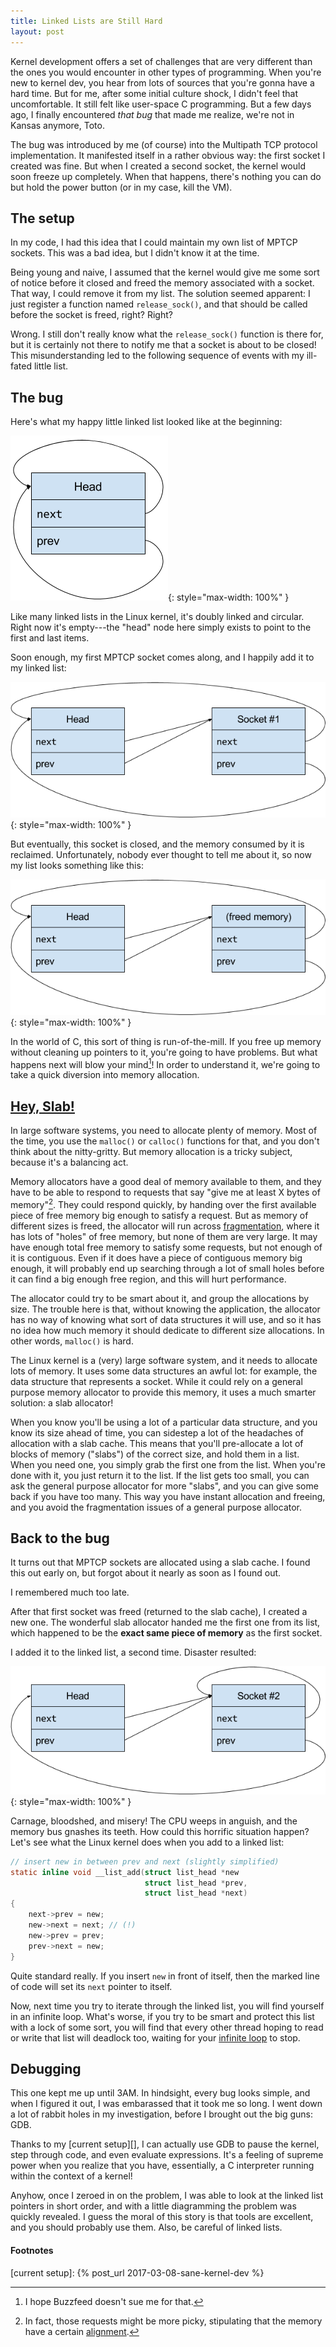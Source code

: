 ```yaml
---
title: Linked Lists are Still Hard
layout: post
---
```


Kernel development offers a set of challenges that are very different than the
ones you would encounter in other types of programming. When you're new to
kernel dev, you hear from lots of sources that you're gonna have a hard time.
But for me, after some initial culture shock, I didn't feel that uncomfortable.
It still felt like user-space C programming. But a few days ago, I finally
encountered *that bug* that made me realize, we're not in Kansas anymore, Toto.

The bug was introduced by me (of course) into the Multipath TCP protocol
implementation. It manifested itself in a rather obvious way: the first socket I
created was fine. But when I created a second socket, the kernel would soon
freeze up completely. When that happens, there's nothing you can do but hold the
power button (or in my case, kill the VM).

## The setup

In my code, I had this idea that I could maintain my own list of MPTCP sockets.
This was a bad idea, but I didn't know it at the time.

Being young and naive, I assumed that the kernel would give me some sort of
notice before it closed and freed the memory associated with a socket. That way,
I could remove it from my list. The solution seemed apparent: I just register a
function named `release_sock()`, and that should be called before the socket is
freed, right?  Right?

Wrong. I still don't really know what the `release_sock()` function is there
for, but it is certainly not there to notify me that a socket is about to be
closed! This misunderstanding led to the following sequence of events with my
ill-fated little list.

## The bug

Here's what my happy little linked list looked like at the beginning:

![01-empty](/images/linkedlist/01-empty.png){: style="max-width: 100%" }

Like many linked lists in the Linux kernel, it's doubly linked and circular.
Right now it's empty---the "head" node here simply exists to point to the first
and last items.

Soon enough, my first MPTCP socket comes along, and I happily add it to my
linked list:

![02-inserted](/images/linkedlist/02-inserted.png){: style="max-width: 100%" }

But eventually, this socket is closed, and the memory consumed by it is
reclaimed. Unfortunately, nobody ever thought to tell me about it, so now my
list looks something like this:

![03-deallocated](/images/linkedlist/03-deallocated.png){: style="max-width: 100%" }

In the world of C, this sort of thing is run-of-the-mill. If you free up memory
without cleaning up pointers to it, you're going to have problems. But what
happens next will blow your mind[^1]! In order to understand it, we're going to
take a quick diversion into memory allocation.

## [Hey, Slab!](http://vignette1.wikia.nocookie.net/borderlands/images/2/29/The_Slab_King.png/revision/latest?cb=20130808171618)

In large software systems, you need to allocate plenty of memory. Most of the
time, you use the `malloc()` or `calloc()` functions for that, and you don't
think about the nitty-gritty. But memory allocation is a tricky subject, because
it's a balancing act.

Memory allocators have a good deal of memory available to them, and they have to
be able to respond to requests that say "give me at least X bytes of
memory"[^2]. They could respond quickly, by handing over the first available
piece of free memory big enough to satisfy a request. But as memory of different
sizes is freed, the allocator will run across [fragmentation][], where it has
lots of "holes" of free memory, but none of them are very large. It may have
enough total free memory to satisfy some requests, but not enough of it is
contiguous.  Even if it does have a piece of contiguous memory big enough, it
will probably end up searching through a lot of small holes before it can find a
big enough free region, and this will hurt performance.

The allocator could try to be smart about it, and group the allocations by size.
The trouble here is that, without knowing the application, the allocator has no
way of knowing what sort of data structures it will use, and so it has no idea
how much memory it should dedicate to different size allocations. In other
words, `malloc()` is hard.

The Linux kernel is a (very) large software system, and it needs to allocate
lots of memory. It uses some data structures an awful lot: for example, the data
structure that represents a socket. While it could rely on a general purpose
memory allocator to provide this memory, it uses a much smarter solution: a slab
allocator!

When you know you'll be using a lot of a particular data structure, and you know
its size ahead of time, you can sidestep a lot of the headaches of allocation
with a slab cache. This means that you'll pre-allocate a lot of blocks of memory
("slabs") of the correct size, and hold them in a list. When you need one, you
simply grab the first one from the list. When you're done with it, you just
return it to the list. If the list gets too small, you can ask the general
purpose allocator for more "slabs", and you can give some back if you have too
many. This way you have instant allocation and freeing, and you avoid the
fragmentation issues of a general purpose allocator.

## Back to the bug

It turns out that MPTCP sockets are allocated using a slab cache. I found this
out early on, but forgot about it nearly as soon as I found out.

I remembered much too late.

After that first socket was freed (returned to the slab cache), I created a new
one. The wonderful slab allocator handed me the first one from its list, which
happened to be the **exact same piece of memory** as the first socket.

I added it to the linked list, a second time. Disaster resulted:

![04-reinserted](/images/linkedlist/04-reinserted.png){: style="max-width: 100%" }

Carnage, bloodshed, and misery! The CPU weeps in anguish, and the memory bus
gnashes its teeth. How could this horrific situation happen? Let's see what the
Linux kernel does when you add to a linked list:

```c
// insert new in between prev and next (slightly simplified)
static inline void __list_add(struct list_head *new
                              struct list_head *prev,
                              struct list_head *next)
{
	next->prev = new;
	new->next = next; // (!)
	new->prev = prev;
	prev->next = new;
}
```

Quite standard really. If you insert `new` in front of itself, then the marked
line of code will set its `next` pointer to itself.

Now, next time you try to iterate through the linked list, you will find
yourself in an infinite loop. What's worse, if you try to be smart and protect
this list with a lock of some sort, you will find that every other thread hoping
to read or write that list will deadlock too, waiting for your [infinite loop][]
to stop.

## Debugging

This one kept me up until 3AM. In hindsight, every bug looks simple, and when I
figured it out, I was embarassed that it took me so long. I went down a lot of
rabbit holes in my investigation, before I brought out the big guns: GDB.

Thanks to my [current setup][], I can actually use GDB to pause the kernel, step
through code, and even evaluate expressions. It's a feeling of supreme power
when you realize that you have, essentially, a C interpreter running within the
context of a kernel!

Anyhow, once I zeroed in on the problem, I was able to look at the linked list
pointers in short order, and with a little diagramming the problem was quickly
revealed. I guess the moral of this story is that tools are excellent, and you
should probably use them. Also, be careful of linked lists.

#### Footnotes

[^1]:
    I hope Buzzfeed doesn't sue me for that.

[^2]:
    In fact, those requests might be more picky, stipulating that the memory
    have a certain
    [alignment](https://en.wikipedia.org/wiki/Data_structure_alignment).

[fragmentation]: https://www.youtube.com/watch?v=kPv1gQ5Rs8A&t=34
[infinite loop]: https://www.google.com/search?q=recursion
[current setup]: {% post_url 2017-03-08-sane-kernel-dev %}
